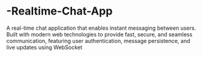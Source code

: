 # -Realtime-Chat-App
A real-time chat application that enables instant messaging between users. Built with modern web technologies to provide fast, secure, and seamless communication, featuring user authentication, message persistence, and live updates using WebSocket
